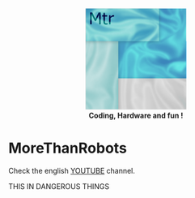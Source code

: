 <!-- markdownlint-configure-file { "MD004": { "style": "consistent" } } -->
<!-- markdownlint-disable MD033 -->
<p align="center">
    <a href="https://MoreThanRobotsFR.github.io">
        <img src="https://github.com/MoreThanRobotsFR/MTRIndex/blob/main/ImageIndex/Orichalque%20F.png?raw=true" width="200" height="200" alt="MTR">
    </a>
    <br>
    <strong>Coding, Hardware and fun !</strong>
</p>
<!-- markdownlint-enable MD033 -->



# MoreThanRobots
Check the english [YOUTUBE](https://www.youtube.com/channel/UC0gk0hdr1J1DwsJI9lflnPQ) channel.



THIS IN DANGEROUS THINGS
